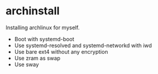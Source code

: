 # archinstall

Installing archlinux for myself.

- Boot with systemd-boot
- Use systemd-resolved and systemd-networkd with iwd
- Use bare ext4 without any encryption
- Use zram as swap
- Use sway
